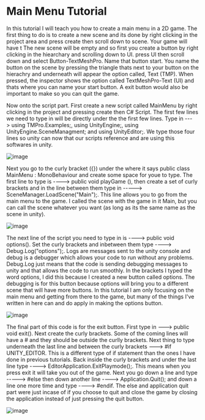 # Main Menu Tutorial

In this tutorial I will teach you how to create a main menu in a 2D game. The first thing to do is to create a new scene and its done by right clicking in the project area and press create then scroll down to scene. Your game will have t The new scene will be empty and so first you create a button by right clicking in the hiearchary and scrolling down to UI. press UI then scroll down and select Button-TextMeshPro. Name that button start. You name the button on the scene by pressing the triangle thats next to your button on the hierachry and underneath will appear the option called, Text (TMP). When pressed, the inspector shows the option called TextMeshPro-Text (UI) and thats where you can name your start button. A exit button would also be important to make so you can quit the game.

Now onto the script part. First create a new script called MainMenu by right clicking in the project and pressing create then C# Script. The first few lines we need to type in will be directly under the the first few lines. Type in ---> using TMPro.Examples;, using UnityEngine;, using UnityEngine.SceneManagment; and using UnityEditor;. We type those four lines so unity can now that our scripts reference and are using this softwares in unity.

![image](https://github.com/user-attachments/assets/9c9dec59-bb29-4c4a-8cb4-b752bdbb590b)

Next you go to the curly bracket ({}) under the where it says public class MainMenu : MonoBehaviour and create some space for youe to type. The first line to type is ----> public void playGame (), then create a set of curly brackets  and in the line between them type in -----> SceneManager.LoadScene("Main");. This line allows you to go from the main menu to the game. I called the scene with the game in it Main, but you can call the scene whatever you want (as long as its the same name as the scene in unity). 

![image](https://github.com/user-attachments/assets/0b59f06b-b474-4194-ad2c-e9de256cf4d5)

The next line of the script you need to type in is ----> public void options(). Set the curly brackets and inbetween them type ----> Debug.Log("options");. Logs are messages sent to the unity console and debug is a debugger which allows your code to run without any problems. Debug.Log just means that the code is sending debugging messages to unity and that allows the code to run smoothly. In the brackets I typed the word options, I did this because I created a new button called options. The debugging is for this button because options will bring you to a different scene that will have more buttons. In this tutorial I am only focusing on the main menu and getting from there to the game, but many of the things I've written in here can and do apply in making the options button. 

![image](https://github.com/user-attachments/assets/deeb76c0-33ca-460a-bc34-fdac8ef2ed6f)

The final part of this code is for the exit button. First type in ---> public void exit(). Next create the curly brackets. Some of the coming lines will have a # and they should be outside the curlly brackets. Next thing to  type underneath the last line and between the curly brackets ---> #if UNITY_EDITOR. This is a different type of if statement than the ones I have done in previous tutorials. Back inside the curly brackets and under the last line type ----> EditorApplication.ExitPlaymode();. This means when you press exit it will take you out of the game. Next you go down a line and type -----> #else then down another line ----> Application.Quit(); and down a line one more time and type ----> #endif. The else and application quit part were just incase of if you choose to quit and close the game by closing the application instead of just pressing the quit button. 

![image](https://github.com/user-attachments/assets/93dd0530-ea3b-4306-aa64-d9ee7a183e17)


